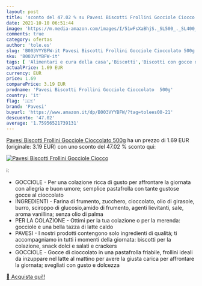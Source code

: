 ```yaml
---
layout: post
title: 'sconto del 47.02 % su Pavesi Biscotti Frollini Gocciole Ciocco  '
date: 2021-10-10 06:51:44
image: 'https://m.media-amazon.com/images/I/51wFsXaBhjS._SL500_._SL400_.jpg'
comments: true
category: ofertas
author: 'tole.es'
slug: 'B003VYYBFW-it Pavesi Biscotti Frollini Gocciole Cioccolato 500g'
sku: 'B003VYYBFW-it'
tags: [ 'Alimentari e cura della casa','Biscotti','Biscotti con gocce di cioccolato','Pasticceria e prodotti da forno','pavesi', ]
actualPrice: 1.69 EUR
currency: EUR
price: 1.69
comparePrice: 3.19 EUR
prodname: 'Pavesi Biscotti Frollini Gocciole Cioccolato  500g'
country: 'it'
flag: '🇮🇹'
brand: 'Pavesi'
buyurl: 'https://www.amazon.it/dp/B003VYYBFW/?tag=tolees00-21'
descuento: '47.02'
average: '1.75956521739131'
---
```


[Pavesi Biscotti Frollini Gocciole Cioccolato  500g](https://www.amazon.it/dp/B003VYYBFW/?tag=tolees00-21) ha un prezzo di 1.69 EUR (originale: 3.19 EUR) con uno sconto del 47.02 % sconto qui:

[![Pavesi Biscotti Frollini Gocciole Ciocco](https://m.media-amazon.com/images/I/51wFsXaBhjS._SL500_._SL400_.jpg)](https://www.amazon.it/dp/B003VYYBFW/?tag=tolees00-21)

ℹ️:

- GOCCIOLE - Per una colazione ricca di gusto per affrontare la giornata con allegria e buon umore; semplice pastafrolla con tante gustose gocce al cioccolato
- INGREDIENTI - Farina di frumento, zucchero, cioccolato, olio di girasole, burro, sciroppo di glucosio,amido di frumento, agenti lievitanti, sale, aroma vanillina; senza olio di palma
- PER LA COLAZIONE - Ottimi per la tua colazione o per la merenda: gocciole e una bella tazza di latte caldo
- PAVESI - I nostri prodotti contengono solo ingredienti di qualità; ti accompagniamo in tutti i momenti della giornata: biscotti per la colazione, snack dolci e salati e crackers
- GOCCIOLE - Gocce di cioccolato in una pastafrolla friabile, frollini ideali da inzuppare nel latte al mattino per avere la giusta carica per affrontare la giornata; svegliati con gusto e dolcezza

[🛒 Acquista qui!!](https://www.amazon.it/dp/B003VYYBFW/?tag=tolees00-21)
